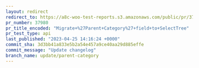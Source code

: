 ```yaml
---
layout: redirect
redirect_to: https://a8c-woo-test-reports.s3.amazonaws.com/public/pr/37980/api/index.html
pr_number: 37980
pr_title_encoded: "Migrate+%27Parent+Category%27+field+to+SelectTree"
pr_test_type: api
last_published: "2023-04-25 14:16:24 +0000"
commit_sha: 3d3bb41a833e5b2a54e457a9ce40aa29d885effe
commit_message: "Update changelog"
branch_name: update/parent-category
---
```

